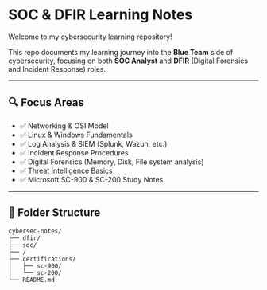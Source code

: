 # SOC & DFIR Learning Notes

Welcome to my cybersecurity learning repository!

This repo documents my learning journey into the **Blue Team** side of cybersecurity, focusing on both **SOC Analyst** and **DFIR** (Digital Forensics and Incident Response) roles.

---

## 🔍 Focus Areas

- ✅ Networking & OSI Model
- ✅ Linux & Windows Fundamentals
- ✅ Log Analysis & SIEM (Splunk, Wazuh, etc.)
- ✅ Incident Response Procedures
- ✅ Digital Forensics (Memory, Disk, File system analysis)
- ✅ Threat Intelligence Basics
- ✅ Microsoft SC-900 & SC-200 Study Notes

---

## 📁 Folder Structure

```
cybersec-notes/
├── dfir/
├── soc/
├── /
├── certifications/
│   ├── sc-900/
│   └── sc-200/
└── README.md
